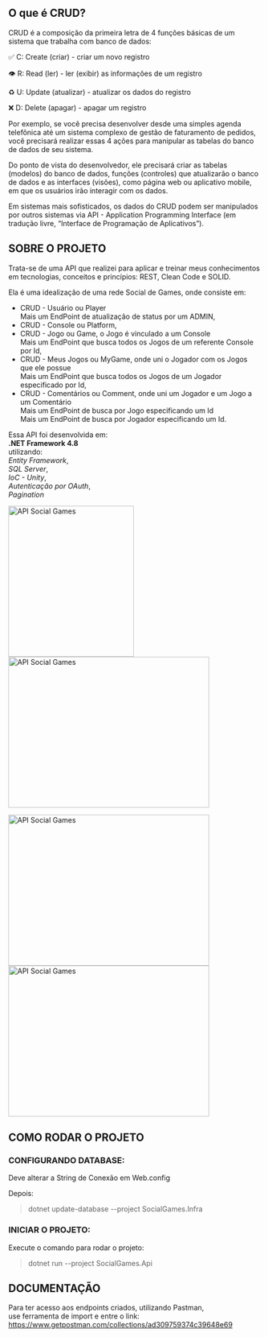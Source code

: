 ## O que é CRUD?
CRUD é a composição da primeira letra de 4 funções básicas de um sistema que trabalha com banco de dados:

✅ C: Create (criar) - criar um novo registro

👁 R: Read (ler) - ler (exibir) as informações de um registro

♻️ U: Update (atualizar) - atualizar os dados do registro

❌ D: Delete (apagar) - apagar um registro

Por exemplo, se você precisa desenvolver desde uma simples agenda telefônica até um sistema complexo de gestão de faturamento de pedidos, você precisará realizar essas 4 ações para manipular as tabelas do banco de dados de seu sistema.

Do ponto de vista do desenvolvedor, ele precisará criar as tabelas (modelos) do banco de dados, funções (controles) que atualizarão o banco de dados e as interfaces (visões), como página web ou aplicativo mobile, em que os usuários irão interagir com os dados. 

Em sistemas mais sofisticados, os dados do CRUD podem ser manipulados por outros sistemas via API - Application Programming Interface (em tradução livre, “Interface de Programação de Aplicativos”).

## SOBRE O PROJETO
Trata-se de uma API que realizei para aplicar e treinar meus conhecimentos em tecnologias, conceitos e princípios: REST, Clean Code e SOLID.<br><p>
  
Ela é uma idealização de uma rede Social de Games, onde consiste em:<br><p>
  
+ CRUD - Usuário ou Player<br>
  Mais um EndPoint de atualização de status por um ADMIN,<br>
+ CRUD - Console ou Platform,<br>
+ CRUD - Jogo ou Game, o Jogo é vinculado a um Console<br>
  Mais um EndPoint que busca todos os Jogos de um referente Console por Id,<br>
+ CRUD - Meus Jogos ou MyGame, onde uni o Jogador com os Jogos que ele possue<br>
  Mais um EndPoint que busca todos os Jogos de um Jogador especificado por Id,<br>
+ CRUD - Comentários ou Comment, onde uni um Jogador e um Jogo a um Comentário<br>
  Mais um EndPoint de busca por Jogo especificando um Id<br>
  Mais um EndPoint de busca por Jogador especificando um Id.<br><p>
    
Essa API foi desenvolvida em:<br>
**.NET Framework 4.8**<br>
utilizando:<br> 
*Entity Framework*,<br>
*SQL Server*,<br>
*IoC - Unity*,<br>
*Autenticação por OAuth*,<br>
*Pagination*<br>

<p><img src="https://github.com/juliodive/api-social-games/blob/master/img/006.PNG" width="250" height="300" alt="API Social Games" title="API Social Games">
<img src="https://github.com/juliodive/api-social-games/blob/master/img/001.PNG" width="400" height="300" alt="API Social Games" title="API Social Games"></p>
<p><img src="https://github.com/juliodive/api-social-games/blob/master/img/002.PNG" width="400" height="300" alt="API Social Games" title="API Social Games">
<img src="https://github.com/juliodive/api-social-games/blob/master/img/003.PNG" width="400" height="300" alt="API Social Games" title="API Social Games"></p>

## COMO RODAR O PROJETO

### CONFIGURANDO DATABASE:
Deve alterar a String de Conexão em Web.config<br><p>
Depois:<br>
>dotnet update-database --project SocialGames.Infra

### INICIAR O PROJETO:
>
Execute o comando para rodar o projeto:
>dotnet run --project SocialGames.Api

## DOCUMENTAÇÃO
Para ter acesso aos endpoints criados, utilizando Pastman,<br>
use ferramenta de import e entre o link: https://www.getpostman.com/collections/ad309759374c39648e69


